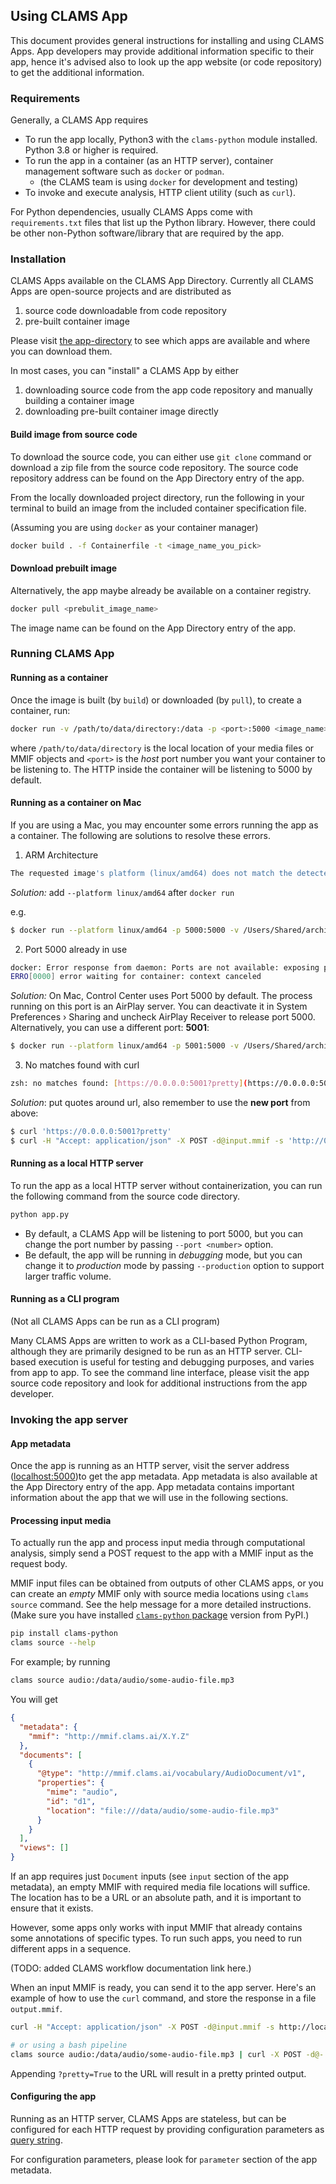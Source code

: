 ## Using CLAMS App

This document provides general instructions for installing and using CLAMS Apps. 
App developers may provide additional information specific to their app, 
hence it's advised also to look up the app website (or code repository) to get the additional information. 

### Requirements 

Generally, a CLAMS App requires 

- To run the app locally, Python3 with the `clams-python` module installed. Python 3.8 or higher is required.
- To run the app in a container (as an HTTP server), container management software such as `docker` or `podman`.
  - (the CLAMS team is using `docker` for development and testing)
- To invoke and execute analysis, HTTP client utility (such as `curl`).

For Python dependencies, usually CLAMS Apps come with `requirements.txt` files that list up the Python library. 
However, there could be other non-Python software/library that are required by the app.

### Installation

CLAMS Apps available on the CLAMS App Directory. Currently all CLAMS Apps are open-source projects and are distributed as

1. source code downloadable from code repository
2. pre-built container image 

Please visit [the app-directory](https://apps.clams.ai) to see which apps are available and where you can download them.
 
In most cases, you can "install" a CLAMS App by either

1. downloading source code from the app code repository and manually building a container image
2. downloading pre-built container image directly

#### Build image from source code

To download the source code, you can either use `git clone` command or download a zip file from the source code repository. 
The source code repository address can be found on the App Directory entry of the app.

From the locally downloaded project directory, run the following in your terminal to build an image from the included container specification file.

(Assuming you are using `docker` as your container manager)

```bash
docker build . -f Containerfile -t <image_name_you_pick>
```

#### Download prebuilt image

Alternatively, the app maybe already be available on a container registry.

``` bash 
docker pull <prebulit_image_name>
```

The image name can be found on the App Directory entry of the app.

### Running CLAMS App


#### Running as a container

Once the image is built (by `build`) or downloaded (by `pull`), to create a container, run:

```bash
docker run -v /path/to/data/directory:/data -p <port>:5000 <image_name>
```

where `/path/to/data/directory` is the local location of your media files or MMIF objects and `<port>` is the *host* port number you want your container to be listening to. 
The HTTP inside the container will be listening to 5000 by default. 

#### Running as a container on Mac
If you are using a Mac, you may encounter some errors running the app as a container. The following are solutions to resolve these errors.

1. ARM Architecture
```bash
The requested image's platform (linux/amd64) does not match the detected host platform (linux/arm64/v8) and no specific platform was requested

```

*Solution:* add `--platform linux/amd64` after `docker run`

e.g.

```bash
$ docker run --platform linux/amd64 -p 5000:5000 -v /Users/Shared/archive:/data --rm keighrim/app-aapb-pua-kaldi-wrapper:v0.2.3
```

2. Port 5000 already in use

```bash
docker: Error response from daemon: Ports are not available: exposing port TCP 0.0.0.0:5000 -> 0.0.0.0:0: listen tcp 0.0.0.0:5000: bind: address already in use.
ERRO[0000] error waiting for container: context canceled
```

*Solution:* On Mac, Control Center uses Port 5000 by default. The process running on this port is an AirPlay server. You can deactivate it in System Preferences › Sharing and uncheck AirPlay Receiver to release port 5000. Alternatively, you can use a different port: **5001**:

```bash
$ docker run --platform linux/amd64 -p 5001:5000 -v /Users/Shared/archive:/data --rm keighrim/app-aapb-pua-kaldi-wrapper:v0.2.3
```

3. No matches found with curl
```bash
zsh: no matches found: [https://0.0.0.0:5001?pretty](https://0.0.0.0:5001/?pretty)
```
*Solution*: put quotes around url, also remember to use the **new port** from above:

```bash
$ curl 'https://0.0.0.0:5001?pretty'
$ curl -H "Accept: application/json" -X POST -d@input.mmif -s 'http://0.0.0.0:5001?pretty' > output.mmif
```

#### Running as a local HTTP server

To run the app as a local HTTP server without containerization, you can run the following command from the source code directory.

```bash
python app.py 
```

* By default, a CLAMS App will be listening to port 5000, but you can change the port number by passing `--port <number>` option. 
* Be default, the app will be running in *debugging* mode, but you can change it to *production* mode by passing `--production` option to support larger traffic volume.

#### Running as a CLI program

(Not all CLAMS Apps can be run as a CLI program)

Many CLAMS Apps are written to work as a CLI-based Python Program, although they are primarily designed to be run as an HTTP server.
CLI-based execution is useful for testing and debugging purposes, and varies from app to app.
To see the command line interface, please visit the app source code repository and look for additional instructions from the app developer.

### Invoking the app server

#### App metadata

Once the app is running as an HTTP server, visit the server address ([localhost:5000](http://localhost:5000))to get the app metadata. App metadata is also available at the App Directory entry of the app. App metadata contains important information about the app that we will use in the following sections.

#### Processing input media

To actually run the app and process input media through computational analysis, simply send a POST request to the app with a MMIF input as the request body.

MMIF input files can be obtained from outputs of other CLAMS apps, or you can create an *empty* MMIF only with source media locations using `clams source` command. See the help message for a more detailed instructions. 
(Make sure you have installed [`clams-python` package](https://pypi.org/project/clams-python/) version from PyPI.)

```bash
pip install clams-python
clams source --help
```

For example; by running 

```bash 
clams source audio:/data/audio/some-audio-file.mp3
```

You will get

```json 
{
  "metadata": {
    "mmif": "http://mmif.clams.ai/X.Y.Z"
  },
  "documents": [
    {
      "@type": "http://mmif.clams.ai/vocabulary/AudioDocument/v1",
      "properties": {
        "mime": "audio",
        "id": "d1",
        "location": "file:///data/audio/some-audio-file.mp3"
      }
    }
  ],
  "views": []
}
```

If an app requires just `Document` inputs (see `input` section of the app metadata), an empty MMIF with required media file locations will suffice. The location has to be a URL or an absolute path, and it is important to ensure that it exists.

However, some apps only works with input MMIF that already contains some annotations of specific types. To run such apps, you need to run different apps in a sequence. 

(TODO: added CLAMS workflow documentation link here.)

When an input MMIF is ready, you can send it to the app server.
Here's an example of how to use the `curl` command, and store the response in a file `output.mmif`.

```bash
curl -H "Accept: application/json" -X POST -d@input.mmif -s http://localhost:5000 > output.mmif

# or using a bash pipeline 
clams source audio:/data/audio/some-audio-file.mp3 | curl -X POST -d@- -s http://localhost:5000 > output.mmif
```
Appending `?pretty=True` to the URL will result in a pretty printed output.

#### Configuring the app

Running as an HTTP server, CLAMS Apps are stateless, but can be configured for each HTTP request by providing configuration parameters as [query string](https://en.wikipedia.org/wiki/Query_string). 

For configuration parameters, please look for `parameter` section of the app metadata.

